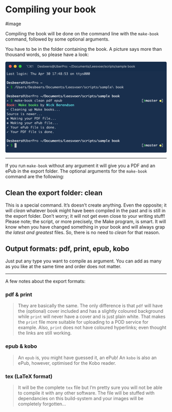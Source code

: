 # Compiling your book

#image

Compiling the book will be done on the command line with the `make-book` command, followed by some optional arguments.

You have to be in the folder containing the book. A picture says  more than thousand words, so please have a look:

![Compiling this book](images/make-book.png)

---

If you run `make-book` without any argument it will give you a PDF and an ePub in the export folder. The optional arguments for the `make-book` command are the following:

## Clean the export folder: **clean**

This is a special command. It’s doesn’t create anything. Even the opposite; it will *clean* whatever book might have been compiled in the past and is still in the export folder. Don’t worry; it will not get even close to your writing stuff!
Please note; the script, or more precisely, the Make program, is smart. It will know when you have changed something in your book and will always grap *the latest and greatest* files. So, there is no need to *clean* for that reason.

## Output formats: **pdf**, **print**, **epub**, **kobo**

Just put any type you want to compile as argument. You can add as many as you like at the same time and order does not matter.

---

A few notes about the export formats:

### **pdf** & **print**

> They are basically the same. The only difference is that `pdf` will have the (optional) cover included and has a slightly coloured background while `print` will never have a cover and is just plain white. That makes the `print` file more suitable for uploading to a POD service for example. Also, `print` does not have coloured hyperlinks; even thought the links are still working.

### **epub** & **kobo**

> An `epub` is, you might have guessed it, an ePub! An `kobo` is also an ePub, however, optimised for the Kobo reader.

### **tex** (LaTeX format)

> It will be the complete `tex` file but I’m pretty sure you will not be able to compile it with any other software. The file will be stuffed with dependancies on this build-system and your images will be completely forgotten...


